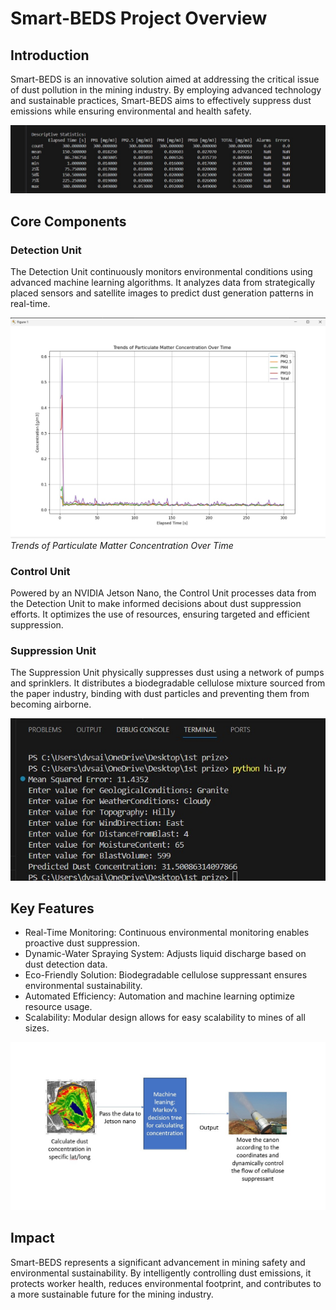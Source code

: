 # Smart-BEDS Project Overview

## Introduction
Smart-BEDS is an innovative solution aimed at addressing the critical issue of dust pollution in the mining industry. By employing advanced technology and sustainable practices, Smart-BEDS aims to effectively suppress dust emissions while ensuring environmental and health safety.

![Descriptive Statistics](https://github.com/Tharaniesh3/Moongdal/blob/main/Img6.jfif)
## Core Components

### Detection Unit
The Detection Unit continuously monitors environmental conditions using advanced machine learning algorithms. It analyzes data from strategically placed sensors and satellite images to predict dust generation patterns in real-time.

![Trends of Particulate Matter Concentration Over Time](https://github.com/Tharaniesh3/Moongdal/blob/main/Img4.jfif)
*Trends of Particulate Matter Concentration Over Time*

### Control Unit
Powered by an NVIDIA Jetson Nano, the Control Unit processes data from the Detection Unit to make informed decisions about dust suppression efforts. It optimizes the use of resources, ensuring targeted and efficient suppression.

### Suppression Unit
The Suppression Unit physically suppresses dust using a network of pumps and sprinklers. It distributes a biodegradable cellulose mixture sourced from the paper industry, binding with dust particles and preventing them from becoming airborne.

![Mean Squared Error Calculation](https://github.com/Tharaniesh3/Moongdal/blob/main/Img1.jfif)

## Key Features

- Real-Time Monitoring: Continuous environmental monitoring enables proactive dust suppression.
- Dynamic-Water Spraying System: Adjusts liquid discharge based on dust detection data.
- Eco-Friendly Solution: Biodegradable cellulose suppressant ensures environmental sustainability.
- Automated Efficiency: Automation and machine learning optimize resource usage.
- Scalability: Modular design allows for easy scalability to mines of all sizes.

![Project Workflow](https://github.com/Tharaniesh3/Moongdal/blob/main/Img7.jfif)

## Impact
Smart-BEDS represents a significant advancement in mining safety and environmental sustainability. By intelligently controlling dust emissions, it protects worker health, reduces environmental footprint, and contributes to a more sustainable future for the mining industry.
